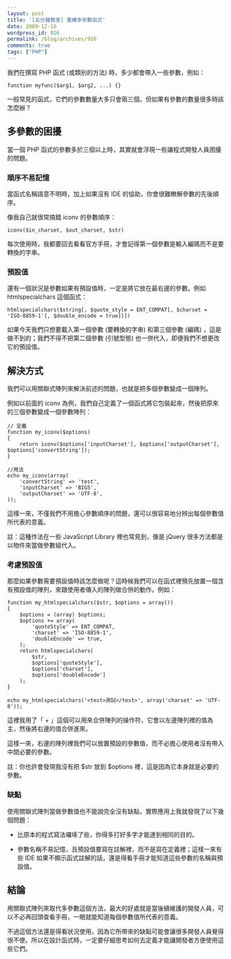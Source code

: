 ```yaml
---
layout: post
title: '[五分鐘教室] 重構多參數函式'
date: 2009-12-16
wordpress_id: 926
permalink: /blog/archives/926
comments: true
tags: ["PHP"]
---
```


我們在撰寫 PHP 函式 (或類別的方法) 時，多少都會帶入一些參數，例如：

```
function myfunc($arg1, $arg2, ...) {}

```

一般常見的函式，它們的參數數量大多只會兩三個，但如果有參數的數量很多時該怎麼辦？

<!--more-->

## 多參數的困擾

當一個 PHP 函式的參數多於三個以上時，其實就會浮現一些讓程式開發人員困擾的問題。

### 順序不易記憶

當函式名稱語意不明時，加上如果沒有 IDE 的協助，你會很難瞭解參數的先後順序。

像我自己就很常搞錯 iconv 的參數順序：

```
iconv($in_charset, $out_charset, $str)

```

每次使用時，我都要回去看看官方手冊，才會記得第一個參數是輸入編碼而不是要轉換的字串。

### 預設值

還有一個狀況是參數如果有預設值時，一定是將它放在最右邊的參數。例如 htmlspecialchars 這個函式：

```
htmlspecialchars($string[, $quote_style = ENT_COMPAT[, $charset = 'ISO-8859-1'[, $double_encode = true]]])

```

如果今天我們只想要載入第一個參數 (要轉換的字串) 和第三個參數 (編碼) ，這是做不到的；我們不得不把第二個參數 (引號型態) 也一併代入，即便我們不想更改它的預設值。

## 解決方式

我們可以用關聯式陣列來解決前述的問題，也就是把多個參數變成一個陣列。

例如以前面的 iconv 為例，我們自己定義了一個函式將它包裝起來，然後把原來的三個參數變成一個參數陣列：

```
// 定義
function my_iconv($options)
{
    return iconv($options['inputCharset'], $options['outputCharset'], $options['convertString']);
}

//用法
echo my_iconv(array(
    'convertString' => 'test',
    'inputCharset' => 'BIG5',
    'outputCharset' => 'UTF-8',
));

```

這樣一來，不僅我們不用擔心參數順序的問題，還可以很容易地分辨出每個參數值所代表的意義。 

註：這種作法在一些 JavaScript Library 裡也常見到，像是 jQuery 很多方法都是以物件來當做參數組代入。

### 考慮預設值

那麼如果參數需要預設值時該怎麼做呢？這時候我們可以在函式裡預先放置一個含有預設值的陣列，來跟使用者傳入的陣列做合併的動作。例如：

```
function my_htmlspecialchars($str, $options = array())
{
    $options = (array) $options;
    $options += array(
        'quoteStyle' => ENT_COMPAT,
        'charset' => 'ISO-8859-1',
        'doubleEncode' => true,
    );
    return htmlspecialchars(
        $str,
        $options['quoteStyle'],
        $options['charset'],
        $options['doubleEncode']
    );
}

echo my_htmlspecialchars('<test>測試</test>', array('charset' => 'UTF-8'));

```

這裡我用了「 + 」這個可以用來合併陣列的操作符，它會以左邊陣列裡的值為主，然後將右邊的值合併進來。

這樣一來，右邊的陣列裡我們可以放置預設的參數值，而不必擔心使用者沒有帶入中間必要的參數。

註：你也許會發現我沒有把 $str 放到 $options 裡，這是因為它本身就是必要的參數。

### 缺點

使用關聯式陣列當做參數值也不能說完全沒有缺點，實際應用上我就發現了以下幾個問題：

* 比原本的程式寫法囉嗦了些，你得多打好多字才能達到相同的目的。

* 參數名稱不易記憶，且預設值要寫在註解裡，而不是寫在定義裡；這樣一來有些 IDE 如果不顯示函式註解的話，還是得看手冊才能知道這些參數的名稱與預設值。



## 結論

用關聯式陣列來取代多參數這個方法，最大的好處就是當後續維護的開發人員，可以不必再回頭查看手冊，一眼就能知道每個參數值所代表的意義。

不過這個方法還是得看狀況使用，因為它所帶來的缺點可能會讓很多開發人員覺得很不便。所以在設計函式時，一定要仔細思考如何去定義才能讓開發者方便使用這些它們。
